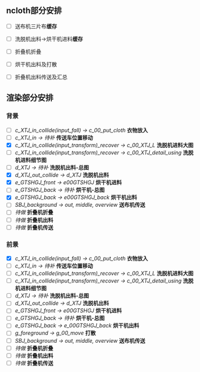 ## ncloth部分安排

- [ ] 送布机三片布**缓存**
- [ ] 洗脱机出料→烘干机进料**缓存**
- [ ] 折叠机折叠
- [ ] 烘干机出料及打散
- [ ] 折叠机出料传送及汇总




## 渲染部分安排

### 背景

- [ ] *c_XTJ_in_collide(input_fall) → c_00_put_cloth* **衣物放入**
- [ ] *c_XTJ_in → 待补* **传送车位置移动**
- [x] *c_XTJ_in_collide(input_transform)_recover → c_00_XTJ_L* **洗脱机进料大图**
- [ ] *c_XTJ_in_collide(input_transform)_recover → c_00_XTJ_detail_using* **洗脱机进料细节图**
- [ ] *d_XTJ → 待补* **洗脱机出料-总图**
- [x] *d_XTJ_out_collide → d_XTJ* **洗脱机出料**
- [x] *e_GTSHGJ_front → e00GTSHGJ* **烘干机进料**
- [ ] *e_GTSHGJ_back → 待补* **烘干机-总图**
- [x] *e_GTSHGJ_back → e00GTSHGJ_back* **烘干机出料**
- [ ] *SBJ_background → out, middle, overview* **送布机传送**
- [ ] *待做* **折叠机折叠**
- [ ] *待做* **折叠机出料**
- [ ] *待做* **折叠机传送**

### 前景

- [x] *c_XTJ_in_collide(input_fall) → c_00_put_cloth* **衣物放入**
- [ ] *c_XTJ_in → 待补* **传送车位置移动**
- [ ] *c_XTJ_in_collide(input_transform)_recover → c_00_XTJ_L* **洗脱机进料大图**
- [ ] *c_XTJ_in_collide(input_transform)_recover → c_00_XTJ_detail_using* **洗脱机进料细节图**
- [ ] *d_XTJ → 待补* **洗脱机出料-总图**
- [ ] *d_XTJ_out_collide → d_XTJ* **洗脱机出料**
- [ ] *e_GTSHGJ_front → e00GTSHGJ* **烘干机进料**
- [ ] *e_GTSHGJ_back → 待补* **烘干机-总图**
- [ ] *e_GTSHGJ_back → e_00GTSHGJ_back* **烘干机出料**
- [ ] *g_foreground → g_00_move* **打散**
- [ ] *SBJ_background → out, middle, overview* **送布机传送**
- [ ] *待做* **折叠机折叠**
- [ ] *待做* **折叠机出料**
- [ ] *待做* **折叠机传送**